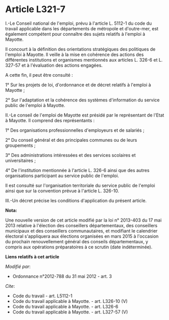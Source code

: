 # Article L321-7

I.-Le Conseil national de l'emploi, prévu à l'article L. 5112-1 du code du travail applicable dans les départements de
métropole et d'outre-mer, est également compétent pour connaître des sujets relatifs à l'emploi à Mayotte. 

Il concourt à la définition des orientations stratégiques des politiques de l'emploi à Mayotte. Il veille à la mise en
cohérence des actions des différentes institutions et organismes mentionnés aux articles L. 326-6 et L. 327-57 et à
l'évaluation des actions engagées. 

A cette fin, il peut être consulté : 

1° Sur les projets de loi, d'ordonnance et de décret relatifs à l'emploi à Mayotte ; 

2° Sur l'adaptation et la cohérence des systèmes d'information du service public de l'emploi à Mayotte. 

II.-Le conseil de l'emploi de Mayotte est présidé par le représentant de l'Etat à Mayotte. Il comprend des représentants : 

1° Des organisations professionnelles d'employeurs et de salariés ; 

2° Du conseil général et des principales communes ou de leurs groupements ; 

3° Des administrations intéressées et des services scolaires et universitaires ; 

4° De l'institution mentionnée à l'article L. 326-6 ainsi que des autres organisations participant au service public de
l'emploi. 

Il est consulté sur l'organisation territoriale du service public de l'emploi ainsi que sur la convention prévue à l'article
L. 326-10. 

III.-Un décret précise les conditions d'application du présent article.

**Nota:**

Une nouvelle version de cet article modifié par la loi n° 2013-403 du 17 mai 2013 relative à l'élection des conseillers
départementaux, des conseillers municipaux et des conseillers communautaires, et modifiant le calendrier électoral
s'appliquera aux élections organisées en mars 2015 à l'occasion du prochain renouvellement général des conseils
départementaux, y compris aux opérations préparatoires à ce scrutin (date indéterminée).

**Liens relatifs à cet article**

_Modifié par_:

  - Ordonnance n°2012-788 du 31 mai 2012 - art. 3

_Cite_:

  - Code du travail - art. L5112-1
  - Code du travail applicable à Mayotte. - art. L326-10 (V)
  - Code du travail applicable à Mayotte. - art. L326-6
  - Code du travail applicable à Mayotte. - art. L327-57 (V)
